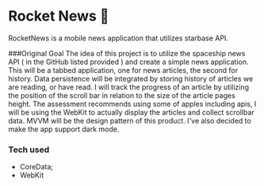 # Rocket News 🚀 

RocketNews is a mobile news application that utilizes starbase API. 

###Original Goal
The idea of this project is to utilize the spaceship news API ( in the GitHub listed provided ) and create a simple news application. This will be a tabbed application, one for news articles, the second for history. Data persistence will be integrated by storing history of articles we are reading, or have read. I will track the progress of an article by utilizing the position of the scroll bar in relation to the size of the article pages height. The assessment recommends using some of apples including apis, I will be using the WebKit to actually display the articles and collect scrollbar data. MVVM will be the design pattern of this product. I've also decided to make the app support dark mode.


### Tech used

- CoreData;
- WebKit

